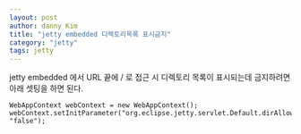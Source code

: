 ```yaml
---
layout: post
author: danny Kim
title: "jetty embedded 디렉토리목록 표시금지"
category: "jetty"
tags: jetty
---
```


jetty embedded 에서 URL 끝에 / 로 접근 시 디렉토리 목록이 표시되는데
금지하려면 아래 셋팅을 하면 된다.
```
WebAppContext webContext = new WebAppContext();
webContext.setInitParameter("org.eclipse.jetty.servlet.Default.dirAllowed", "false");
```
